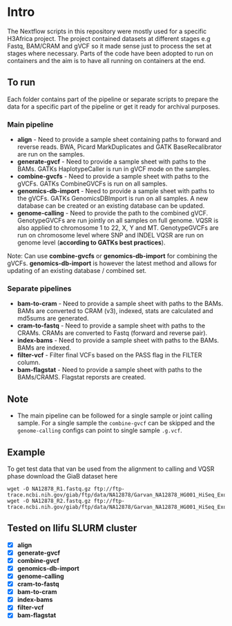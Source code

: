 # Intro

The Nextflow scripts in this repository were mostly used for a specific H3Africa project. The project contained datasets at different stages e.g Fastq, BAM/CRAM and gVCF so it made sense just to process the set at stages where necessary. Parts of the code have been adopted to run on containers and the aim is to have all running on containers at the end.

## To run

Each folder contains part of the pipeline or separate scripts to prepare the data for a specific part of the pipeline or get it ready for archival purposes.


### Main pipeline
* **align** - Need to provide a sample sheet containing paths to forward and reverse reads. BWA, Picard MarkDuplicates and GATK BaseRecalibrator are run on the samples.
* **generate-gvcf** - Need to provide a sample sheet with paths to the BAMs. GATKs HaplotypeCaller is run in gVCF mode on the samples.
* **combine-gvcfs** - Need to provide a sample sheet with paths to the gVCFs. GATKs CombineGVCFs is run on all samples.
* **genomics-db-import** - Need to provide a sample sheet with paths to the gVCFs. GATKs GenomicsDBImport is run on all samples. A new database can be created or an existing database can be updated.
* **genome-calling** - Need to provide the path to the combined gVCF. GenotypeGVCFs are run jointly on all samples on full genome. VQSR is also applied to chromosome 1 to 22, X, Y and MT. GenotypeGVCFs are run on chromosome level where SNP and INDEL VQSR are run on genome level (**according to GATKs best practices**).

Note: Can use **combine-gvcfs** or **genomics-db-import** for combining the gVCFs. **genomics-db-import** is however the latest method and allows for updating of an existing database / combined set.

### Separate pipelines
* **bam-to-cram** - Need to provide a sample sheet with paths to the BAMs. BAMs are converted to CRAM (v3), indexed, stats are calculated and md5sums are generated.
* **cram-to-fastq** - Need to provide a sample sheet with paths to the CRAMs. CRAMs are converted to Fastq (forward and reverse pair).
* **index-bams** - Need to provide a sample sheet with paths to the BAMs. BAMs are indexed.
* **filter-vcf** - Filter final VCFs based on the PASS flag in the FILTER column.
* **bam-flagstat** - Need to provide a sample sheet with paths to the BAMs/CRAMS. Flagstat reporsts are created.

## Note
* The main pipeline can be followed for a single sample or joint calling sample. For a single sample the `combine-gvcf` can be skipped and the `genome-calling` configs can point to single sample `.g.vcf`.

## Example
To get test data that van be used from the alignment to calling and VQSR phase download the GiaB dataset here
```
wget -O NA12878_R1.fastq.gz ftp://ftp-trace.ncbi.nih.gov/giab/ftp/data/NA12878/Garvan_NA12878_HG001_HiSeq_Exome/NIST7035_TAAGGCGA_L001_R1_001.fastq.gz
wget -O NA12878_R2.fastq.gz ftp://ftp-trace.ncbi.nih.gov/giab/ftp/data/NA12878/Garvan_NA12878_HG001_HiSeq_Exome/NIST7035_TAAGGCGA_L001_R2_001.fastq.gz
```

## Tested on Ilifu SLURM cluster
- [x] **align**
- [x] **generate-gvcf**
- [x] **combine-gvcf**
- [x] **genomics-db-import**
- [x] **genome-calling**
- [x] **cram-to-fastq**
- [x] **bam-to-cram**
- [x] **index-bams**
- [x] **filter-vcf**
- [x] **bam-flagstat**
